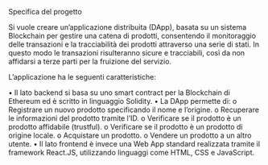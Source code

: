 Specifica del progetto

Si vuole creare un’applicazione distribuita (DApp), basata su un sistema Blockchain per gestire una catena di prodotti, consentendo il monitoraggio delle transazioni e la tracciabilità dei prodotti attraverso una serie di stati. In questo modo le transazioni risulteranno sicure e tracciabili, così da non affidarsi a terze parti per la fruizione del servizio.

L’applicazione ha le seguenti caratteristiche:

•	Il lato backend si basa su uno smart contract per la Blockchain di Ethereum ed è scritto in linguaggio Solidity.
•	La DApp permette di:
  o	Registrare un nuovo prodotto specificando il nome e l’origine.
  o Recuperare le informazioni del prodotto tramite l’ID.
  o	Verificare se il prodotto è un prodotto affidabile (trustful).
  o Verificare se il prodotto è un prodotto di origine locale.
  o	Acquistare un prodotto.
  o	Vendere un prodotto a un altro utente.
•	Il lato frontend è invece una Web App standard realizzata tramite il framework React.JS, utilizzando linguaggi come HTML, CSS e JavaScript.
